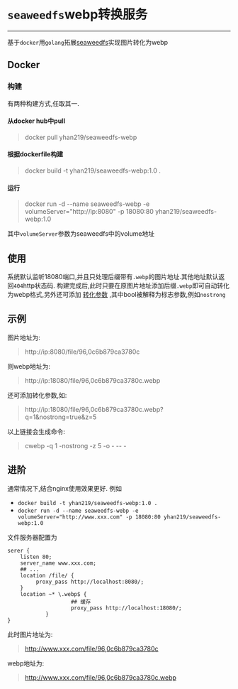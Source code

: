 # `seaweedfs`webp转换服务

----------

基于`docker`用`golang`拓展[seaweedfs](https://github.com/chrislusf/seaweedfs)实现图片转化为webp

## Docker

### 构建
 有两种构建方式,任取其一.
#### 从docker hub中pull
> docker pull yhan219/seaweedfs-webp

#### 根据dockerfile构建
> docker build -t yhan219/seaweedfs-webp:1.0 .

#### 运行
> docker run -d --name seaweedfs-webp -e volumeServer="http://ip:8080" -p 18080:80 yhan219/seaweedfs-webp:1.0

 其中`volumeServer`参数为seaweedfs中的volume地址

## 使用
系统默认监听18080端口,并且只处理后缀带有`.webp`的图片地址.其他地址默认返回`404`http状态码.
构建完成后,此时只要在原图片地址添加后缀`.webp`即可自动转化为webp格式,另外还可添加 [转化参数](https://developers.google.cn/speed/webp/docs/cwebp)
,其中bool被解释为标志参数,例如`nostrong`

## 示例
图片地址为:
> http://ip:8080/file/96,0c6b879ca3780c

则webp地址为:
> http://ip:18080/file/96,0c6b879ca3780c.webp

还可添加转化参数,如:
> http://ip:18080/file/96,0c6b879ca3780c.webp?q=1&nostrong=true&z=5

以上链接会生成命令:
> cwebp -q 1 -nostrong -z 5 -o - -- -

## 进阶
通常情况下,结合nginx使用效果更好.
例如

- `docker build -t yhan219/seaweedfs-webp:1.0 .`
- `docker run -d --name seaweedfs-webp -e volumeServer="http://www.xxx.com" -p 18080:80 yhan219/seaweedfs-webp:1.0`


文件服务器配置为

``` shell
serer {
    listen 80;
    server_name www.xxx.com;
    ## ...
    location /file/ {
         proxy_pass http://localhost:8080/;
    }
    location ~* \.webp$ {
                    ## 缓存
                    proxy_pass http://localhost:18080/;
            }
}
```

此时图片地址为:
> http://www.xxx.com/file/96,0c6b879ca3780c

webp地址为:
> http://www.xxx.com/file/96,0c6b879ca3780c.webp






